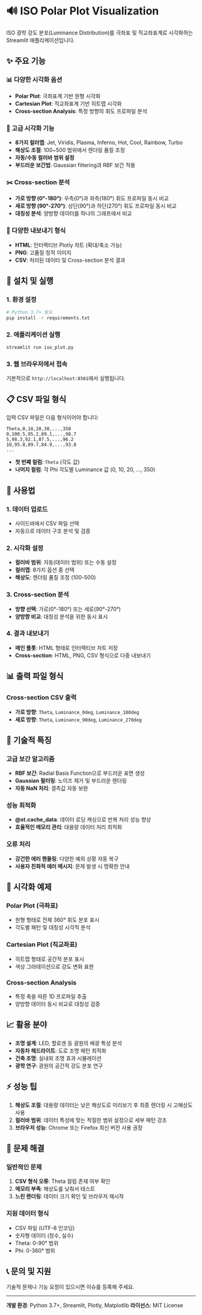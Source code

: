 # 🔊 ISO Polar Plot Visualization

ISO 광학 강도 분포(Luminance Distribution)를 극좌표 및 직교좌표계로 시각화하는 Streamlit 애플리케이션입니다.

## ✨ 주요 기능

### 📊 다양한 시각화 옵션
- **Polar Plot**: 극좌표계 기반 원형 시각화
- **Cartesian Plot**: 직교좌표계 기반 히트맵 시각화
- **Cross-section Analysis**: 특정 방향의 휘도 프로파일 분석

### 🎨 고급 시각화 기능
- **8가지 컬러맵**: Jet, Viridis, Plasma, Inferno, Hot, Cool, Rainbow, Turbo
- **해상도 조절**: 100~500 범위에서 렌더링 품질 조정
- **자동/수동 컬러바 범위 설정**
- **부드러운 보간법**: Gaussian filtering과 RBF 보간 적용

### ✂️ Cross-section 분석
- **가로 방향 (0°-180°)**: 우측(0°)과 좌측(180°) 휘도 프로파일 동시 비교
- **세로 방향 (90°-270°)**: 상단(90°)과 하단(270°) 휘도 프로파일 동시 비교
- **대칭성 분석**: 양방향 데이터를 하나의 그래프에서 비교

### 💾 다양한 내보내기 형식
- **HTML**: 인터랙티브 Plotly 차트 (확대/축소 가능)
- **PNG**: 고품질 정적 이미지
- **CSV**: 처리된 데이터 및 Cross-section 분석 결과

## 🚀 설치 및 실행

### 1. 환경 설정
```bash
# Python 3.7+ 필요
pip install -r requirements.txt
```

### 2. 애플리케이션 실행
```bash
streamlit run iso_plot.py
```

### 3. 웹 브라우저에서 접속
기본적으로 `http://localhost:8501`에서 실행됩니다.

## 📋 CSV 파일 형식

입력 CSV 파일은 다음 형식이어야 합니다:

```csv
Theta,0,10,20,30,...,350
0,100.5,95.2,89.1,...,98.7
5,98.3,92.1,87.5,...,96.2
10,95.8,89.7,84.9,...,93.8
...
```

- **첫 번째 컬럼**: `Theta` (각도 값)
- **나머지 컬럼**: 각 Phi 각도별 Luminance 값 (0, 10, 20, ..., 350)

## 🎯 사용법

### 1. 데이터 업로드
- 사이드바에서 CSV 파일 선택
- 자동으로 데이터 구조 분석 및 검증

### 2. 시각화 설정
- **컬러바 범위**: 자동(데이터 범위) 또는 수동 설정
- **컬러맵**: 8가지 옵션 중 선택
- **해상도**: 렌더링 품질 조정 (100-500)

### 3. Cross-section 분석
- **방향 선택**: 가로(0°-180°) 또는 세로(90°-270°)
- **양방향 비교**: 대칭성 분석을 위한 동시 표시

### 4. 결과 내보내기
- **메인 플롯**: HTML 형태로 인터랙티브 차트 저장
- **Cross-section**: HTML, PNG, CSV 형식으로 다중 내보내기

## 📊 출력 파일 형식

### Cross-section CSV 출력
- **가로 방향**: `Theta`, `Luminance_0deg`, `Luminance_180deg`
- **세로 방향**: `Theta`, `Luminance_90deg`, `Luminance_270deg`

## 🔧 기술적 특징

### 고급 보간 알고리즘
- **RBF 보간**: Radial Basis Function으로 부드러운 표면 생성
- **Gaussian 필터링**: 노이즈 제거 및 부드러운 렌더링
- **자동 NaN 처리**: 결측값 자동 보완

### 성능 최적화
- **@st.cache_data**: 데이터 로딩 캐싱으로 반복 처리 성능 향상
- **효율적인 메모리 관리**: 대용량 데이터 처리 최적화

### 오류 처리
- **강건한 에러 핸들링**: 다양한 예외 상황 자동 복구
- **사용자 친화적 에러 메시지**: 문제 발생 시 명확한 안내

## 🎨 시각화 예제

### Polar Plot (극좌표)
- 원형 형태로 전체 360° 휘도 분포 표시
- 각도별 패턴 및 대칭성 시각적 분석

### Cartesian Plot (직교좌표)
- 히트맵 형태로 공간적 분포 표시
- 색상 그라데이션으로 강도 변화 표현

### Cross-section Analysis
- 특정 축을 따른 1D 프로파일 추출
- 양방향 데이터 동시 비교로 대칭성 검증

## 📈 활용 분야

- **조명 설계**: LED, 할로겐 등 광원의 배광 특성 분석
- **자동차 헤드라이트**: 도로 조명 패턴 최적화
- **건축 조명**: 실내외 조명 효과 시뮬레이션
- **광학 연구**: 광원의 공간적 강도 분포 연구

## ⚡ 성능 팁

1. **해상도 조절**: 대용량 데이터는 낮은 해상도로 미리보기 후 최종 렌더링 시 고해상도 사용
2. **컬러바 범위**: 데이터 특성에 맞는 적절한 범위 설정으로 세부 패턴 강조
3. **브라우저 성능**: Chrome 또는 Firefox 최신 버전 사용 권장

## 🐛 문제 해결

### 일반적인 문제
1. **CSV 형식 오류**: Theta 컬럼 존재 여부 확인
2. **메모리 부족**: 해상도를 낮춰서 테스트
3. **느린 렌더링**: 데이터 크기 확인 및 브라우저 재시작

### 지원 데이터 형식
- CSV 파일 (UTF-8 인코딩)
- 숫자형 데이터 (정수, 실수)
- Theta: 0-90° 범위
- Phi: 0-360° 범위

## 📞 문의 및 지원

기술적 문제나 기능 요청이 있으시면 이슈를 등록해 주세요.

---

**개발 환경**: Python 3.7+, Streamlit, Plotly, Matplotlib
**라이선스**: MIT License
